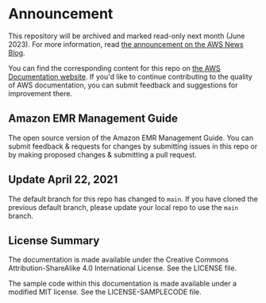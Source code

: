 # Announcement

This repository will be archived and marked read-only next month (June 2023). For more information, read [the announcement on the AWS News Blog](https://aws.amazon.com/blogs/aws/retiring-the-aws-documentation-on-github/).

You can find the corresponding content for this repo on [the AWS Documentation website](https://docs.aws.amazon.com/emr/latest/ManagementGuide). If you'd like to continue contributing to the quality of AWS documentation, you can submit feedback and suggestions for improvement there.

## Amazon EMR Management Guide

The open source version of the Amazon EMR Management Guide. You can submit feedback & requests for changes by submitting issues in this repo or by making proposed changes & submitting a pull request.

## Update April 22, 2021
The default branch for this repo has changed to `main`. If you have cloned the previous default branch, please update your local repo to use the `main` branch.

## License Summary

The documentation is made available under the Creative Commons Attribution-ShareAlike 4.0 International License. See the LICENSE file.

The sample code within this documentation is made available under a modified MIT license. See the LICENSE-SAMPLECODE file.
